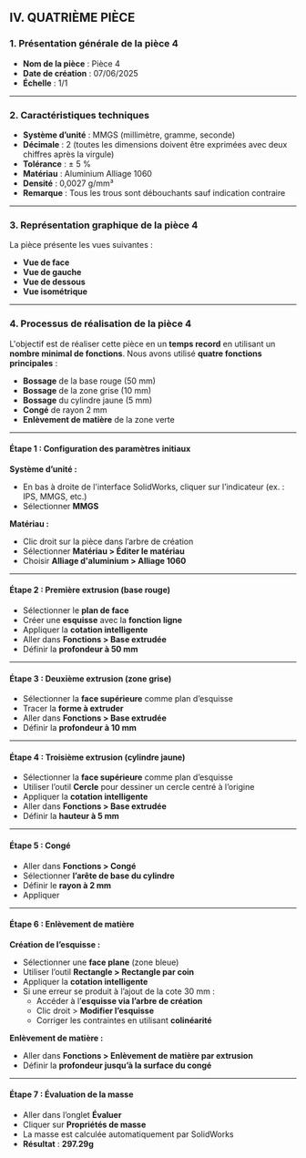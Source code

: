 ## IV. QUATRIÈME PIÈCE

### 1. Présentation générale de la pièce 4

- **Nom de la pièce** : Pièce 4  
- **Date de création** : 07/06/2025  
- **Échelle** : 1/1  

---

### 2. Caractéristiques techniques

- **Système d’unité** : MMGS (millimètre, gramme, seconde)  
- **Décimale** : 2 (toutes les dimensions doivent être exprimées avec deux chiffres après la virgule)  
- **Tolérance** : ± 5 %  
- **Matériau** : Aluminium Alliage 1060  
- **Densité** : 0,0027 g/mm³  
- **Remarque** : Tous les trous sont débouchants sauf indication contraire  

---

### 3. Représentation graphique de la pièce 4

La pièce présente les vues suivantes :

- **Vue de face**  
- **Vue de gauche**  
- **Vue de dessous**  
- **Vue isométrique**

---

### 4. Processus de réalisation de la pièce 4

L'objectif est de réaliser cette pièce en un **temps record** en utilisant un **nombre minimal de fonctions**. Nous avons utilisé **quatre fonctions principales** :

- **Bossage** de la base rouge (50 mm)  
- **Bossage** de la zone grise (10 mm)  
- **Bossage** du cylindre jaune (5 mm)  
- **Congé** de rayon 2 mm  
- **Enlèvement de matière** de la zone verte  

---

#### Étape 1 : Configuration des paramètres initiaux

**Système d’unité :**

- En bas à droite de l'interface SolidWorks, cliquer sur l’indicateur (ex. : IPS, MMGS, etc.)
- Sélectionner **MMGS**

**Matériau :**

- Clic droit sur la pièce dans l’arbre de création  
- Sélectionner **Matériau > Éditer le matériau**  
- Choisir **Alliage d'aluminium > Alliage 1060**

---

#### Étape 2 : Première extrusion (base rouge)

- Sélectionner le **plan de face**  
- Créer une **esquisse** avec la **fonction ligne**  
- Appliquer la **cotation intelligente**  
- Aller dans **Fonctions > Base extrudée**  
- Définir la **profondeur à 50 mm**

---

#### Étape 3 : Deuxième extrusion (zone grise)

- Sélectionner la **face supérieure** comme plan d’esquisse  
- Tracer la **forme à extruder**  
- Aller dans **Fonctions > Base extrudée**  
- Définir la **profondeur à 10 mm**

---

#### Étape 4 : Troisième extrusion (cylindre jaune)

- Sélectionner la **face supérieure** comme plan d’esquisse  
- Utiliser l’outil **Cercle** pour dessiner un cercle centré à l’origine  
- Appliquer la **cotation intelligente**  
- Aller dans **Fonctions > Base extrudée**  
- Définir la **hauteur à 5 mm**

---

#### Étape 5 : Congé

- Aller dans **Fonctions > Congé**  
- Sélectionner **l’arête de base du cylindre**  
- Définir le **rayon à 2 mm**  
- Appliquer

---

#### Étape 6 : Enlèvement de matière

**Création de l’esquisse :**

- Sélectionner une **face plane** (zone bleue)  
- Utiliser l’outil **Rectangle > Rectangle par coin**  
- Appliquer la **cotation intelligente**  
- Si une erreur se produit à l’ajout de la cote 30 mm :  
  - Accéder à l’**esquisse via l’arbre de création**  
  - Clic droit > **Modifier l’esquisse**  
  - Corriger les contraintes en utilisant **colinéarité**

**Enlèvement de matière :**

- Aller dans **Fonctions > Enlèvement de matière par extrusion**  
- Définir la **profondeur jusqu’à la surface du congé**

---

#### Étape 7 : Évaluation de la masse

- Aller dans l’onglet **Évaluer**  
- Cliquer sur **Propriétés de masse**  
- La masse est calculée automatiquement par SolidWorks
- **Résultat** : **297.29g**



